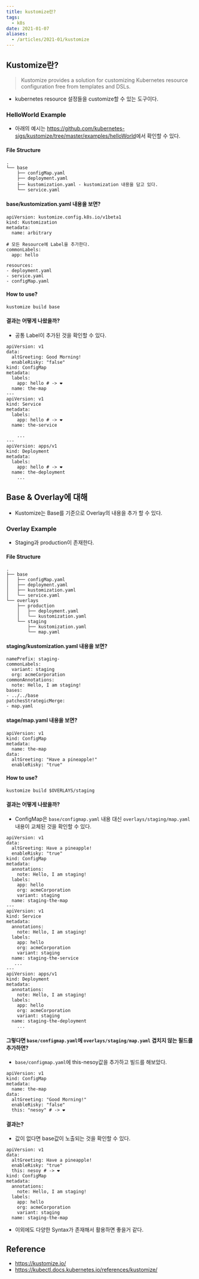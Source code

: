 ```yaml
---
title: kustomize란?
tags:
  - k8s
date: 2021-01-07
aliases: 
  - /articles/2021-01/kustomize
---
```


## Kustomize란?
> Kustomize provides a solution for customizing Kubernetes resource configuration free from templates and DSLs.
- kubernetes resource 설정들을 customize할 수 있는 도구이다.

### HelloWorld Example
- 아래의 예시는 <https://github.com/kubernetes-sigs/kustomize/tree/master/examples/helloWorld>에서 확인할 수 있다.

#### File Structure
```
.
└── base
    ├── configMap.yaml
    ├── deployment.yaml
    ├── kustomization.yaml - kustomization 내용을 담고 있다.
    └── service.yaml
```

#### base/kustomization.yaml 내용을 보면?
```
apiVersion: kustomize.config.k8s.io/v1beta1
kind: Kustomization
metadata:
  name: arbitrary

# 모든 Resource에 Label을 추가한다.
commonLabels:
  app: hello

resources:
- deployment.yaml
- service.yaml
- configMap.yaml
```

#### How to use?
```
kustomize build base
```

#### 결과는 어떻게 나왔을까?
- 공통 Label이 추가된 것을 확인할 수 있다.

```
apiVersion: v1
data:
  altGreeting: Good Morning!
  enableRisky: "false"
kind: ConfigMap
metadata:
  labels:
    app: hello # -> ❤️
  name: the-map
---
apiVersion: v1
kind: Service
metadata:
  labels:
    app: hello # -> ❤️
  name: the-service

    ...
---
apiVersion: apps/v1
kind: Deployment
metadata:
  labels:
    app: hello # -> ❤️
  name: the-deployment
    ...
```

## Base & Overlay에 대해
- Kustomize는 Base를 기준으로 Overlay의 내용을 추가 할 수 있다.

### Overlay Example
- Staging과 production이 존재한다.

#### File Structure
```
.
├── base
│   ├── configMap.yaml
│   ├── deployment.yaml
│   ├── kustomization.yaml
│   └── service.yaml
└── overlays
    ├── production
    │   ├── deployment.yaml
    │   └── kustomization.yaml
    └── staging
        ├── kustomization.yaml
        └── map.yaml
```

#### staging/kustomization.yaml 내용을 보면?
```
namePrefix: staging-
commonLabels:
  variant: staging
  org: acmeCorporation
commonAnnotations:
  note: Hello, I am staging!
bases:
- ../../base
patchesStrategicMerge:
- map.yaml
```

#### stage/map.yaml 내용을 보면?
```
apiVersion: v1
kind: ConfigMap
metadata:
  name: the-map
data:
  altGreeting: "Have a pineapple!"
  enableRisky: "true"
```

#### How to use?
```
kustomize build $OVERLAYS/staging
```

#### 결과는 어떻게 나왔을까?
- ConfigMap은 `base/configmap.yaml` 내용 대신 `overlays/staging/map.yaml` 내용이 교체된 것을 확인할 수 있다.
```
apiVersion: v1
data:
  altGreeting: Have a pineapple!
  enableRisky: "true"
kind: ConfigMap
metadata:
  annotations:
    note: Hello, I am staging!
  labels:
    app: hello
    org: acmeCorporation
    variant: staging
  name: staging-the-map
---
apiVersion: v1
kind: Service
metadata:
  annotations:
    note: Hello, I am staging!
  labels:
    app: hello
    org: acmeCorporation
    variant: staging
  name: staging-the-service
   ...
---
apiVersion: apps/v1
kind: Deployment
metadata:
  annotations:
    note: Hello, I am staging!
  labels:
    app: hello
    org: acmeCorporation
    variant: staging
  name: staging-the-deployment
    ...
```

#### 그렇다면 `base/configmap.yaml`에 `overlays/staging/map.yaml` 겹치지 않는 필드를 추가하면?
- `base/configmap.yaml`에 this-nesoy값을 추가하고 빌드를 해보았다.
```
apiVersion: v1
kind: ConfigMap
metadata:
  name: the-map
data:
  altGreeting: "Good Morning!"
  enableRisky: "false"
  this: "nesoy" # -> ❤️
```

#### 결과는?
- 값이 없다면 base값이 노출되는 것을 확인할 수 있다.
```
apiVersion: v1
data:
  altGreeting: Have a pineapple!
  enableRisky: "true"
  this: nesoy # -> ❤️
kind: ConfigMap
metadata:
  annotations:
    note: Hello, I am staging!
  labels:
    app: hello
    org: acmeCorporation
    variant: staging
  name: staging-the-map
```

- 이외에도 다양한 Syntax가 존재해서 활용하면 좋을거 같다.

## Reference
- <https://kustomize.io/>
- <https://kubectl.docs.kubernetes.io/references/kustomize/>
